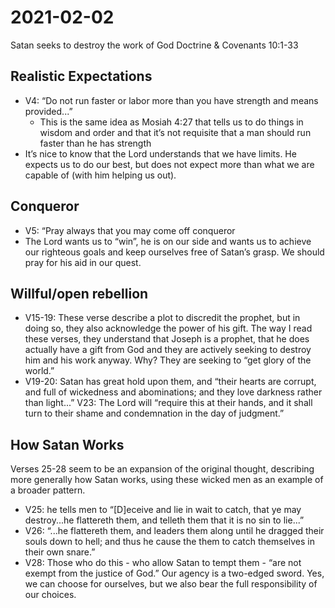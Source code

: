 # 2021-02-02

Satan seeks to destroy the work of God
Doctrine & Covenants 10:1-33

## Realistic Expectations

* V4: “Do not run faster or labor more than you have strength and means provided...”
  * This is the same idea as Mosiah 4:27 that tells us to do things in wisdom and order and that it’s not requisite that a man should run faster than he has strength
* It’s nice to know that the Lord understands that we have limits.  He expects us to do our best, but does not expect more than what we are capable of (with him helping us out).

## Conqueror

* V5: “Pray always that you may come off conqueror
* The Lord wants us to “win”, he is on our side and wants us to achieve our righteous goals and keep ourselves free of Satan’s grasp.  We should pray for his aid in our quest.

## Willful/open rebellion

* V15-19: These verse describe a plot to discredit the prophet, but in doing so, they also acknowledge the power of his gift.  The way I read these verses, they understand that Joseph is a prophet, that he does actually have a gift from God and they are actively seeking to destroy him and his work anyway.  Why? They are seeking to “get glory of the world.”
* V19-20: Satan has great hold upon them, and “their hearts are corrupt, and full of wickedness and abominations; and they love darkness rather than light...”
V23: The Lord will “require this at their hands, and it shall turn to their shame and condemnation in the day of judgment.”

## How Satan Works

Verses 25-28 seem to be an expansion of the original thought, describing more generally how Satan works, using these wicked men as an example of a broader pattern.

* V25: he tells men to “[D]eceive and lie in wait to catch, that ye may destroy...he flattereth them, and telleth them that it is no sin to lie...”
* V26: “...he flattereth them, and leaders them along until he dragged their souls down to hell; and thus he cause the them to catch themselves in their own snare.”
* V28: Those who do this - who allow Satan to tempt them - “are not exempt from the justice of God.”  Our agency is a two-edged sword.  Yes, we can choose for ourselves, but we also bear the full responsibility of our choices.
